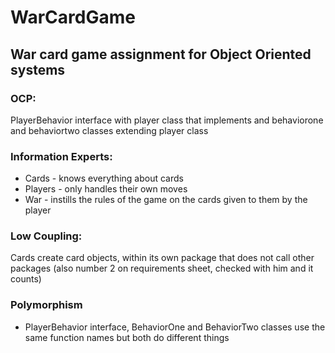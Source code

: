 # WarCardGame
## War card game assignment for Object Oriented systems

### **OCP:** 

PlayerBehavior interface with player class that implements and behaviorone and behaviortwo classes extending player class

### **Information Experts:**

  - Cards - knows everything about cards
  - Players - only handles their own moves
  - War - instills the rules of the game on the cards given to them by the player

### **Low Coupling:**

Cards create card objects, within its own package that does not call other packages (also number 2 on requirements sheet, checked with him and it counts)

### **Polymorphism**

- PlayerBehavior interface, BehaviorOne and BehaviorTwo classes use the same function names but both do different things
